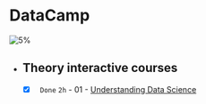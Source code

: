 # DataCamp
![5%](https://progress-bar.dev/5/?title=Done)
- ## Theory interactive courses

    - [x] ` Done` ` 2h ` - 01 - [Understanding Data Science]([https://app.datacamp.com/learn/courses/understanding-data-science](https://www.datacamp.com/statement-of-accomplishment/course/0563d9c419161a3ad62e2fb8a51f9b7a9e7fcc51))
